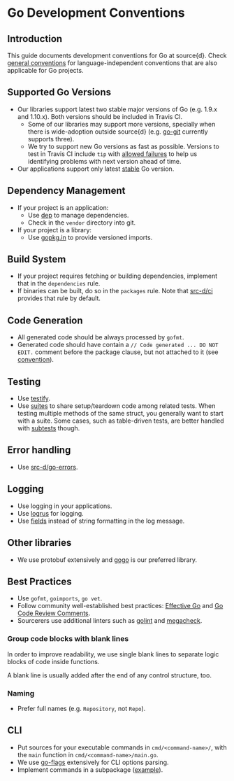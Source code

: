 
# Go Development Conventions

## Introduction

This guide documents development conventions for Go at source{d}. Check [general conventions](conventions.md) for language-independent conventions that are also applicable for Go projects.

## Supported Go Versions

* Our libraries support latest two stable major versions of Go (e.g. 1.9.x and 1.10.x). Both versions should be included in Travis CI.
  * Some of our libraries may support more versions, specially when there is wide-adoption outside source{d} (e.g. [go-git](https://github.com/src-d/go-git) currently supports three).
  * We try to support new Go versions as fast as possible. Versions to test in Travis CI include `tip` with [allowed failures](https://docs.travis-ci.com/user/customizing-the-build#Rows-that-are-Allowed-to-Fail) to help us identifying problems with next version ahead of time.
* Our applications support only latest [stable](https://golang.org/dl/#stable) Go version.

## Dependency Management

* If your project is an application:
  * Use [dep](https://github.com/golang/dep) to manage dependencies.
  * Check in the `vendor` directory into git.
* If your project is a library:
  * Use [gopkg.in](http://labix.org/gopkg.in) to provide versioned imports.

## Build System

* If your project requires fetching or building dependencies, implement that in the `dependencies` rule.
* If binaries can be built, do so in the `packages` rule. Note that [src-d/ci](https://github.com/src-d/ci) provides that rule by default.

## Code Generation

* All generated code should be always processed by `gofmt`.
* Generated code should have contain a `// Code generated ... DO NOT EDIT.` comment before the package clause, but not attached to it (see [convention](https://github.com/golang/go/issues/13560#issuecomment-288457920)).

## Testing

* Use [testify](https://github.com/stretchr/testify).
* Use [suites](https://github.com/stretchr/testify#suite-package) to share setup/teardown code among related tests. When testing multiple methods of the same struct, you generally want to start with a suite. Some cases, such as table-driven tests, are better handled with [subtests](https://blog.golang.org/subtests) though.

## Error handling

* Use [src-d/go-errors](https://github.com/src-d/go-errors).

## Logging

* Use logging in your applications.
* Use [logrus](https://github.com/sirupsen/logrus) for logging.
* Use [fields](https://github.com/sirupsen/logrus#fields) instead of string formatting in the log message.

## Other libraries

* We use protobuf extensively and [gogo](https://github.com/gogo/protobuf) is our preferred library.

## Best Practices

* Use `gofmt`, `goimports`, `go vet`.
* Follow community well-established best practices: [Effective Go](https://golang.org/doc/effective_go.html) and [Go Code Review Comments](https://github.com/golang/go/wiki/CodeReviewComments).
* Sourcerers use additional linters such as [golint](https://github.com/golang/lint) and [megacheck](https://github.com/dominikh/go-tools/tree/master/cmd/megacheck).

### Group code blocks with blank lines

In order to improve readability, we use single blank lines to separate logic blocks of code inside functions.

A blank line is usually added after the end of any control structure, too.

### Naming

* Prefer full names (e.g. `Repository`, not `Repo`).

## CLI

* Put sources for your executable commands in `cmd/<command-name>/`, with the `main` function in `cmd/<command-name>/main.go`.
* We use [go-flags](https://github.com/jessevdk/go-flags) extensively for CLI options parsing.
* Implement commands in a subpackage ([example](https://github.com/src-d/gitbase/blob/master/cli/gitbase/cmd/server.go)).
